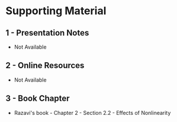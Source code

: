 # Supporting Material

## 1 - Presentation Notes

- Not Available

## 2 - Online Resources

- Not Available

## 3 - Book Chapter

- Razavi's book - Chapter 2 - Section 2.2 - Effects of Nonlinearity

